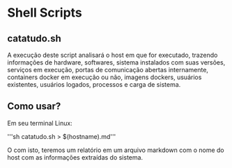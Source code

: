 # Shell Scripts

## catatudo.sh

A execução deste script analisará o host em que for executado, trazendo informações de hardware, softwares, sistema instalados com suas versões, serviços em execução, portas de comunicação abertas internamente, containers docker em execução ou não, imagens dockers, usuários existentes, usuários logados, processos e carga de sistema.

## Como usar?

Em seu terminal Linux:

'''sh catatudo.sh > $(hostname).md'''

O com isto, teremos um relatório em um arquivo markdown com o nome do host com as informações extraídas do sistema.
